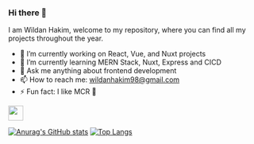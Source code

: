 ### Hi there 👋
I am Wildan Hakim, welcome to my repository, where you can find all my projects throughout the year.

- 🔭 I’m currently working on React, Vue, and Nuxt projects
- 🌱 I’m currently learning MERN Stack, Nuxt, Express and CICD
- 💬 Ask me anything about frontend development
- 📫 How to reach me: wildanhakim98@gmail.com
- ⚡ Fun fact: I like MCR :metal:

<a href="mailto:wildanhakim98@gmail.com">
  <img src="https://user-images.githubusercontent.com/60295168/176187710-66859c79-dc89-477c-bc5d-b7d81a3573d9.png" width="30" />
</a>
<!-- ![image](https://user-images.githubusercontent.com/60295168/176187710-66859c79-dc89-477c-bc5d-b7d81a3573d9.png) -->


[![Anurag's GitHub stats](https://github-readme-stats.vercel.app/api?username=wildanhkm&count_private=true&include_all_commits=true&show_icons=true&theme=dark)](https://github.com/anuraghazra/github-readme-stats)
[![Top Langs](https://github-readme-stats.vercel.app/api/top-langs/?username=wildanhkm&hide=html,css&theme=dark)](https://github.com/anuraghazra/github-readme-stats)

<!--
**wildanhkm/wildanhkm** is a ✨ _special_ ✨ repository because its `README.md` (this file) appears on your GitHub profile.

Here are some ideas to get you started:

- 🔭 I’m currently working on ...
- 🌱 I’m currently learning ...
- 👯 I’m looking to collaborate on ...
- 🤔 I’m looking for help with ...
- 💬 Ask me about ...
- 📫 How to reach me: ...
- 😄 Pronouns: ...
- ⚡ Fun fact: ...
-->
